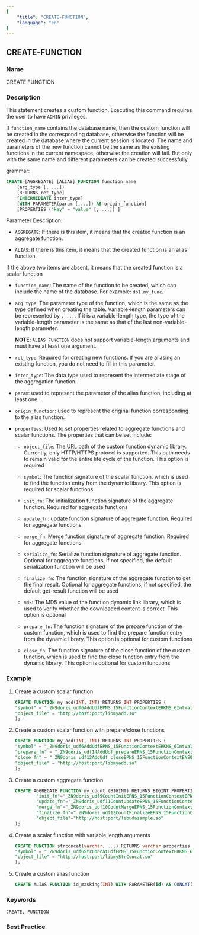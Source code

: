 ```yaml
---
{
    "title": "CREATE-FUNCTION",
    "language": "en"
}
---
```


<!--
Licensed to the Apache Software Foundation (ASF) under one
or more contributor license agreements.  See the NOTICE file
distributed with this work for additional information
regarding copyright ownership.  The ASF licenses this file
to you under the Apache License, Version 2.0 (the
"License"); you may not use this file except in compliance
with the License.  You may obtain a copy of the License at

  http://www.apache.org/licenses/LICENSE-2.0

Unless required by applicable law or agreed to in writing,
software distributed under the License is distributed on an
"AS IS" BASIS, WITHOUT WARRANTIES OR CONDITIONS OF ANY
KIND, either express or implied.  See the License for the
specific language governing permissions and limitations
under the License.
-->

## CREATE-FUNCTION

### Name

CREATE FUNCTION

### Description

This statement creates a custom function. Executing this command requires the user to have `ADMIN` privileges.

If `function_name` contains the database name, then the custom function will be created in the corresponding database, otherwise the function will be created in the database where the current session is located. The name and parameters of the new function cannot be the same as the existing functions in the current namespace, otherwise the creation will fail. But only with the same name and different parameters can be created successfully.

grammar:

```sql
CREATE [AGGREGATE] [ALIAS] FUNCTION function_name
    (arg_type [, ...])
    [RETURNS ret_type]
    [INTERMEDIATE inter_type]
    [WITH PARAMETER(param [,...]) AS origin_function]
    [PROPERTIES ("key" = "value" [, ...]) ]
````

Parameter Description:

- `AGGREGATE`: If there is this item, it means that the created function is an aggregate function.


- `ALIAS`: If there is this item, it means that the created function is an alias function.


 If the above two items are absent, it means that the created function is a scalar function

- `function_name`: The name of the function to be created, which can include the name of the database. For example: `db1.my_func`.


- `arg_type`: The parameter type of the function, which is the same as the type defined when creating the table. Variable-length parameters can be represented by `, ...`. If it is a variable-length type, the type of the variable-length parameter is the same as that of the last non-variable-length parameter.

   **NOTE**: `ALIAS FUNCTION` does not support variable-length arguments and must have at least one argument.

- `ret_type`: Required for creating new functions. If you are aliasing an existing function, you do not need to fill in this parameter.


- `inter_type`: The data type used to represent the intermediate stage of the aggregation function.


- `param`: used to represent the parameter of the alias function, including at least one.


- `origin_function`: used to represent the original function corresponding to the alias function.

- `properties`: Used to set properties related to aggregate functions and scalar functions. The properties that can be set include:

  - `object_file`: The URL path of the custom function dynamic library. Currently, only HTTP/HTTPS protocol is supported. This path needs to remain valid for the entire life cycle of the function. This option is required

  - `symbol`: The function signature of the scalar function, which is used to find the function entry from the dynamic library. This option is required for scalar functions

  - `init_fn`: The initialization function signature of the aggregate function. Required for aggregate functions

  - `update_fn`: update function signature of aggregate function. Required for aggregate functions

  - `merge_fn`: Merge function signature of aggregate function. Required for aggregate functions

  - `serialize_fn`: Serialize function signature of aggregate function. Optional for aggregate functions, if not specified, the default serialization function will be used

  - `finalize_fn`: The function signature of the aggregate function to get the final result. Optional for aggregate functions, if not specified, the default get-result function will be used

  - `md5`: The MD5 value of the function dynamic link library, which is used to verify whether the downloaded content is correct. This option is optional

  - `prepare_fn`: The function signature of the prepare function of the custom function, which is used to find the prepare function entry from the dynamic library. This option is optional for custom functions

  - `close_fn`: The function signature of the close function of the custom function, which is used to find the close function entry from the dynamic library. This option is optional for custom functions

### Example

1. Create a custom scalar function

   ```sql
   CREATE FUNCTION my_add(INT, INT) RETURNS INT PROPERTIES (
   "symbol" = "_ZN9doris_udf6AddUdfEPNS_15FunctionContextERKNS_6IntValES4_",
   "object_file" = "http://host:port/libmyadd.so"
   );
   ````

2. Create a custom scalar function with prepare/close functions

   ```sql
   CREATE FUNCTION my_add(INT, INT) RETURNS INT PROPERTIES (
   "symbol" = "_ZN9doris_udf6AddUdfEPNS_15FunctionContextERKNS_6IntValES4_",
   "prepare_fn" = "_ZN9doris_udf14AddUdf_prepareEPNS_15FunctionContextENS0_18FunctionStateScopeE",
   "close_fn" = "_ZN9doris_udf12AddUdf_closeEPNS_15FunctionContextENS0_18FunctionStateScopeE",
   "object_file" = "http://host:port/libmyadd.so"
   );
   ````

3. Create a custom aggregate function

    ```sql
   CREATE AGGREGATE FUNCTION my_count (BIGINT) RETURNS BIGINT PROPERTIES (
            "init_fn"="_ZN9doris_udf9CountInitEPNS_15FunctionContextEPNS_9BigIntValE",
            "update_fn"="_ZN9doris_udf11CountUpdateEPNS_15FunctionContextERKNS_6IntValEPNS_9BigIntValE",
            "merge_fn"="_ZN9doris_udf10CountMergeEPNS_15FunctionContextERKNS_9BigIntValEPS2_",
            "finalize_fn"="_ZN9doris_udf13CountFinalizeEPNS_15FunctionContextERKNS_9BigIntValE",
            "object_file"="http://host:port/libudasample.so"
   );
   ````


4. Create a scalar function with variable length arguments

   ```sql
   CREATE FUNCTION strconcat(varchar, ...) RETURNS varchar properties (
   "symbol" = "_ZN9doris_udf6StrConcatUdfEPNS_15FunctionContextERKNS_6IntValES4_",
   "object_file" = "http://host:port/libmyStrConcat.so"
   );
   ````

5. Create a custom alias function

   ```sql
   CREATE ALIAS FUNCTION id_masking(INT) WITH PARAMETER(id) AS CONCAT(LEFT(id, 3), '****', RIGHT(id, 4));
   ````

### Keywords

    CREATE, FUNCTION

### Best Practice
